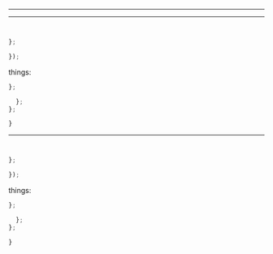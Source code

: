 ________________________________________________________________________________
________________________________________________________________________________






```js
```


```js
```












```js
};
```


```js
});
```











things:




```js
};
```


```js
  };
};
```


```js
}
```



________________________________________________________________________________






```js
```


```js
```












```js
};
```


```js
});
```











things:




```js
};
```


```js
  };
};
```


```js
}
```



